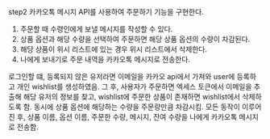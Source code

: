 step2
카카오톡 메시지 API를 사용하여 주문하기 기능을 구현한다.

1. 주문할 때 수령인에게 보낼 메시지를 작성할 수 있다.
2. 상품 옵션과 해당 수량을 선택하여 주문하면 해당 상품 옵션의 수량이 차감된다.
3. 해당 상품이 위시 리스트에 있는 경우 위시 리스트에서 삭제한다.
4. 나에게 보내기로 주문 내역을 카카오톡 메시지로 전송한다.

로그인할 떄, 등록되지 않은 유저라면 이메일을 카카오 api에서 가져와 user에 등록하고 개인 wishlist를 생성하였음.
그 후, 사용자가 주문하면 엑세스 토큰에서 이메일을 추출해 해당 유저의 정보를 찾고, wishlist에 주문한 상품이 존재하면 wishlist에서 삭제하도록 함.
동시에 상품 옵션에 해당하는 수량을 주문량만큼 차감시킴.
모든 동작이 이루어진 후, 상품 이름, 옵션 이름, 주문한 수량, 메시지, 잔여 수량을 나에게 카카오톡 메시지로 전송함.